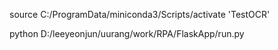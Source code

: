 



source C:/ProgramData/miniconda3/Scripts/activate 'TestOCR'

python D:/leeyeonjun/uurang/work/RPA/FlaskApp/run.py

